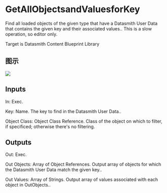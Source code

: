 # GetAllObjectsandValuesforKey

Find all loaded objects of the given type that have a Datasmith User Data that contains the given key and their associated values.. This is a slow operation, so editor only.

Target is Datasmith Content Blueprint Library

## 图示

![]($-20221218-18492549.png)

## Inputs

In: Exec.

Key: Name. The key to find in the Datasmith User Data..

Object Class: Object Class Reference. Class of the object on which to filter, if specificed; otherwise there's no filtering.  

## Outputs

Out: Exec.

Out Objects: Array of Object References. Output array of objects for which the Datasmith User Data match the given key..

Out Values: Array of Strings. Output array of values associated with each object in OutObjects..

